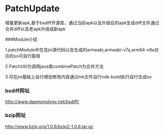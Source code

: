 # PatchUpdate
增量更新apk,基于bsdiff开源库，通过当前apk以及升级后的apk生成diff文件通过合并diff以及老apk升级成新apk

###Module介绍

1.patchModule中包含jni源代码以及生成的armeabi,armeabi-v7a,arm64-v8a对应的so可自行取用

2.PatchUtil为调用java类combinePatch为合并方法

3.可在jni基础上自行增加修改内容通过mk文件自行ndk-build执行自行生成so

### bsdiff网址

http://www.daemonology.net/bsdiff/

### bzip网址

http://www.bzip.org/1.0.6/bzip2-1.0.6.tar.gz
